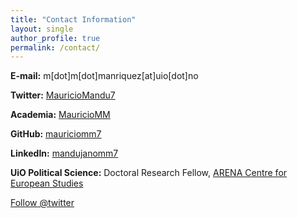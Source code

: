 ```yaml
---
title: "Contact Information"
layout: single
author_profile: true
permalink: /contact/
---
```

**E-mail:** m[dot]m[dot]manriquez[at]uio[dot]no

**Twitter:** [MauricioMandu7](https://twitter.com/MauricioMandu7/)

**Academia:** [MauricioMM](https://leidenuni.academia.edu/MauricioMandujanoManriquez)

**GitHub:** [mauriciomm7](https://github.com/mauriciomm7)

**LinkedIn:** [mandujanomm7](https://www.linkedin.com/in/mandujanomm7/)

**UiO Political Science:** Doctoral Research Fellow, [ARENA Centre for European Studies](https://www.sv.uio.no/arena/english/people/aca/mauricmm/index.html)

<a href="https://twitter.com/twitter?ref_src=twsrc%5Etfw" class="twitter-follow-button" data-show-count="false">Follow @twitter</a><script async src="https://platform.twitter.com/widgets.js" charset="utf-8"></script>
